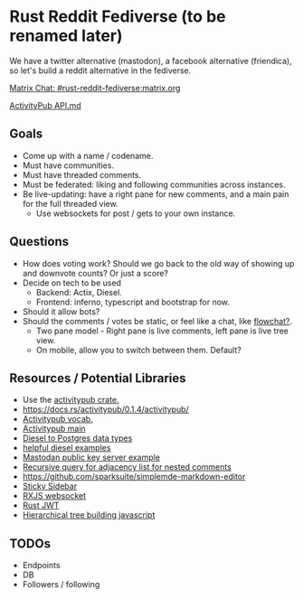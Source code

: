 # Rust Reddit Fediverse (to be renamed later)

We have a twitter alternative (mastodon), a facebook alternative (friendica), so let's build a reddit alternative in the fediverse.

[Matrix Chat: #rust-reddit-fediverse:matrix.org](https://riot.im/app/#/room/#rust-reddit-fediverse:matrix.org)

[ActivityPub API.md](API.md)

## Goals
- Come up with a name / codename.
- Must have communities.
- Must have threaded comments.
- Must be federated: liking and following communities across instances.
- Be live-updating: have a right pane for new comments, and a main pain for the full threaded view.
  - Use websockets for post / gets to your own instance.

## Questions
- How does voting work? Should we go back to the old way of showing up and downvote counts? Or just a score?
- Decide on tech to be used
  - Backend: Actix, Diesel.
  - Frontend: inferno, typescript and bootstrap for now.
- Should it allow bots?
- Should the comments / votes be static, or feel like a chat, like [flowchat?](https://flow-chat.com).
  - Two pane model - Right pane is live comments, left pane is live tree view.
  - On mobile, allow you to switch between them. Default?

## Resources / Potential Libraries
- Use the [activitypub crate.](https://docs.rs/activitypub/0.1.4/activitypub/)
- https://docs.rs/activitypub/0.1.4/activitypub/
- [Activitypub vocab.](https://www.w3.org/TR/activitystreams-vocabulary/)
- [Activitypub main](https://www.w3.org/TR/activitypub/)
- [Diesel to Postgres data types](https://kotiri.com/2018/01/31/postgresql-diesel-rust-types.html)
- [helpful diesel examples](http://siciarz.net/24-days-rust-diesel/)
- [Mastodan public key server example](https://blog.joinmastodon.org/2018/06/how-to-implement-a-basic-activitypub-server/)
- [Recursive query for adjacency list for nested comments](https://stackoverflow.com/questions/192220/what-is-the-most-efficient-elegant-way-to-parse-a-flat-table-into-a-tree/192462#192462)
- https://github.com/sparksuite/simplemde-markdown-editor
- [Sticky Sidebar](https://stackoverflow.com/questions/38382043/how-to-use-css-position-sticky-to-keep-a-sidebar-visible-with-bootstrap-4/49111934)
- [RXJS websocket](https://stackoverflow.com/questions/44060315/reconnecting-a-websocket-in-angular-and-rxjs/44067972#44067972)
- [Rust JWT](https://github.com/Keats/jsonwebtoken)
- [Hierarchical tree building javascript](https://stackoverflow.com/a/40732240/1655478)

## TODOs 
- Endpoints
- DB
- Followers / following


